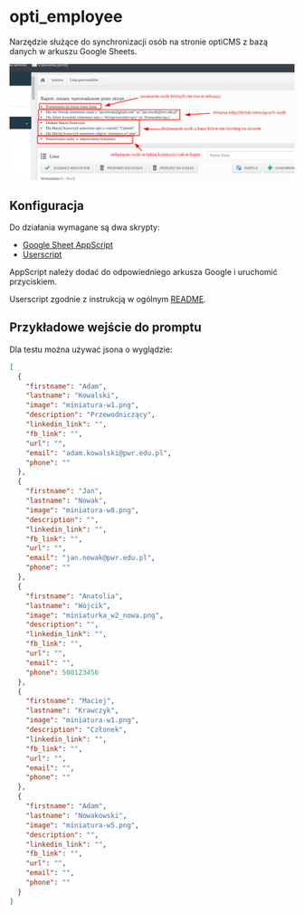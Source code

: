 # opti_employee

Narzędzie służące do synchronizacji osób na stronie optiCMS z bazą danych w arkuszu Google Sheets.

![](.images/employee_actions.png)

## Konfiguracja
Do działania wymagane są dwa skrypty:
- [Google Sheet AppScript](./opti_employee.gs.js)
- [Userscript](./opti_employee.js)

AppScript należy dodać do odpowiedniego arkusza Google i uruchomić przyciskiem.

Userscript zgodnie z instrukcją w ogólnym [README](..).

## Przykładowe wejście do promptu

Dla testu można używać jsona o wyglądzie:

```json
[
  {
    "firstname": "Adam",
    "lastname": "Kowalski",
    "image": "miniatura-w1.png",
    "description": "Przewodniczący",
    "linkedin_link": "",
    "fb_link": "",
    "url": "",
    "email": "adam.kowalski@pwr.edu.pl",
    "phone": ""
  },
  {
    "firstname": "Jan",
    "lastname": "Nowak",
    "image": "miniatura-w8.png",
    "description": "",
    "linkedin_link": "",
    "fb_link": "",
    "url": "",
    "email": "jan.nowak@pwr.edu.pl",
    "phone": ""
  },
  {
    "firstname": "Anatolia",
    "lastname": "Wójcik",
    "image": "miniaturka_w2_nowa.png",
    "description": "",
    "linkedin_link": "",
    "fb_link": "",
    "url": "",
    "email": "",
    "phone": 500123456
  },
  {
    "firstname": "Maciej",
    "lastname": "Krawczyk",
    "image": "miniatura-w1.png",
    "description": "Członek",
    "linkedin_link": "",
    "fb_link": "",
    "url": "",
    "email": "",
    "phone": ""
  },
  {
    "firstname": "Adam",
    "lastname": "Nowakowski",
    "image": "miniatura-w5.png",
    "description": "",
    "linkedin_link": "",
    "fb_link": "",
    "url": "",
    "email": "",
    "phone": ""
  }
]
```

